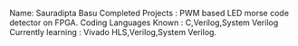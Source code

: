Name: Sauradipta Basu
Completed Projects : PWM based LED morse code detector on FPGA.
Coding Languages Known : C,Verilog,System Verilog
Currently learning : Vivado HLS,Verilog,System Verilog.

